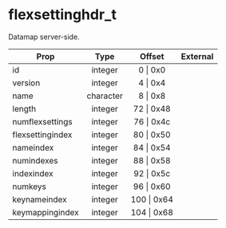 # flexsettinghdr_t
Datamap server-side.

|Prop|Type|Offset|External|
|---|:-:|:-:|--:|
|id|integer|0 \| 0x0||
|version|integer|4 \| 0x4||
|name|character|8 \| 0x8||
|length|integer|72 \| 0x48||
|numflexsettings|integer|76 \| 0x4c||
|flexsettingindex|integer|80 \| 0x50||
|nameindex|integer|84 \| 0x54||
|numindexes|integer|88 \| 0x58||
|indexindex|integer|92 \| 0x5c||
|numkeys|integer|96 \| 0x60||
|keynameindex|integer|100 \| 0x64||
|keymappingindex|integer|104 \| 0x68||

